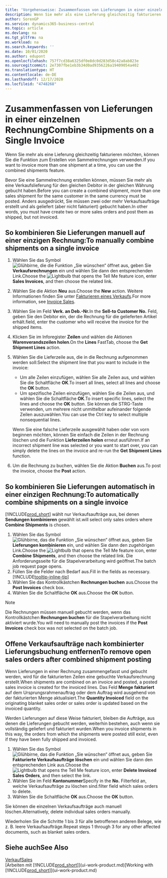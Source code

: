 ```yaml
---
title: 'Vorgehensweise: Zusammenfassen von Lieferungen in einer einzelnen Rechnung | Microsoft Docs'
description: Wenn Sie mehr als eine Lieferung gleichzeitig fakturieren möchten, können Sie die Funktion zum Erstellen von Sammelrechnungen verwenden.
author: SorenGP
ms.service: dynamics365-business-central
ms.topic: article
ms.devlang: na
ms.tgt_pltfrm: na
ms.workload: na
ms.search.keywords: ''
ms.date: 10/01/2020
ms.author: edupont
ms.openlocfilehash: 757f7cd38a6325df0e8dc0d283d58c42a8ab823e
ms.sourcegitcommit: 2e7307fbe1eb3b34d0ad9356226a19409054a402
ms.translationtype: HT
ms.contentlocale: de-DE
ms.lasthandoff: 12/17/2020
ms.locfileid: "4748268"
---
```

# <a name="combine-shipments-on-a-single-invoice"></a><span data-ttu-id="affe8-103">Zusammenfassen von Lieferungen in einer einzelnen Rechnung</span><span class="sxs-lookup"><span data-stu-id="affe8-103">Combine Shipments on a Single Invoice</span></span>
<span data-ttu-id="affe8-104">Wenn Sie mehr als eine Lieferung gleichzeitig fakturieren möchten, können Sie die Funktion zum Erstellen von Sammelrechnungen verwenden.</span><span class="sxs-lookup"><span data-stu-id="affe8-104">If you want to invoice more than one shipment at a time, you can use the combined shipments feature.</span></span>  

<span data-ttu-id="affe8-105">Bevor Sie eine Sammelrechnung erstellen können, müssen Sie mehr als eine Verkaufslieferung für den gleichen Debitor in der gleichen Währung gebucht haben.</span><span class="sxs-lookup"><span data-stu-id="affe8-105">Before you can create a combined shipment, more than one sales shipment for the same customer in the same currency must be posted.</span></span> <span data-ttu-id="affe8-106">Anders ausgedrückt, Sie müssen zwei oder mehr Verkaufsaufträge erstellt und als geliefert (aber nicht fakturiert) gebucht haben.</span><span class="sxs-lookup"><span data-stu-id="affe8-106">In other words, you must have create two or more sales orders and post them as shipped, but not invoiced.</span></span> 

## <a name="to-manually-combine-shipments-on-a-single-invoice"></a><span data-ttu-id="affe8-107">So kombinieren Sie Lieferungen manuell auf einer einzigen Rechnung:</span><span class="sxs-lookup"><span data-stu-id="affe8-107">To manually combine shipments on a single invoice</span></span>  
1. <span data-ttu-id="affe8-108">Wählen Sie das Symbol ![Glühbirne, die die Funktion „Sie wünschen“ öffnet](media/ui-search/search_small.png "Was möchten Sie tun?") aus, geben Sie **Verkaufsrechnungen** ein und wählen Sie dann den entsprechenden Link.</span><span class="sxs-lookup"><span data-stu-id="affe8-108">Choose the ![Lightbulb that opens the Tell Me feature](media/ui-search/search_small.png "Tell me what you want to do") icon, enter **Sales Invoices**, and then choose the related link.</span></span>  
2. <span data-ttu-id="affe8-109">Wählen Sie die Aktion **Neu** aus.</span><span class="sxs-lookup"><span data-stu-id="affe8-109">Choose the **New** action.</span></span> <span data-ttu-id="affe8-110">Weitere Informationen finden Sie unter [Fakturieren eines Verkaufs](sales-how-invoice-sales.md).</span><span class="sxs-lookup"><span data-stu-id="affe8-110">For more information, see [Invoice Sales](sales-how-invoice-sales.md).</span></span>
3. <span data-ttu-id="affe8-111">Wählen Sie im Feld **Verk. an Deb.-Nr.**</span><span class="sxs-lookup"><span data-stu-id="affe8-111">In the **Sell-to Customer No.**</span></span> <span data-ttu-id="affe8-112">Feld, geben Sie den Debitor ein, der die Rechnung für die gelieferten Artikel erhält.</span><span class="sxs-lookup"><span data-stu-id="affe8-112">field, enter the customer who will receive the invoice for the shipped items.</span></span>  
4. <span data-ttu-id="affe8-113">Klicken Sie im Inforegister **Zeilen** und wählen die Aktionen **Warenverandszeilen holen**.</span><span class="sxs-lookup"><span data-stu-id="affe8-113">On the **Lines** FastTab, choose the **Get Shipment Lines** action.</span></span>  
5. <span data-ttu-id="affe8-114">Wählen Sie die Lieferzeile aus, die in die Rechnung aufgenommen werden soll:</span><span class="sxs-lookup"><span data-stu-id="affe8-114">Select the shipment line that you want to include in the invoice:</span></span>  

    - <span data-ttu-id="affe8-115">Um alle Zeilen einzufügen, wählen Sie alle Zeilen aus, und wählen Sie die Schaltfläche **OK**.</span><span class="sxs-lookup"><span data-stu-id="affe8-115">To insert all lines, select all lines and choose the **OK** button.</span></span>  
    - <span data-ttu-id="affe8-116">Um spezifische Zeilen einzufügen, wählen Sie die Zeilen aus, und wählen Sie die Schaltfläche **OK**.</span><span class="sxs-lookup"><span data-stu-id="affe8-116">To insert specific lines, select the lines and choose the **OK** button.</span></span> <span data-ttu-id="affe8-117">Sie können die STRG-Taste verwenden, um mehrere nicht unmittelbar aufeinander folgende Zeilen auszuwählen.</span><span class="sxs-lookup"><span data-stu-id="affe8-117">You can use the Ctrl key to select multiple nonsequential lines.</span></span>  

    <span data-ttu-id="affe8-118">Wenn Sie eine falsche Lieferzeile ausgewählt haben oder von vorn beginnen möchten, können Sie einfach die Zeilen in der Rechnung löschen und die Funktion **Lieferzeilen holen** erneut ausführen.</span><span class="sxs-lookup"><span data-stu-id="affe8-118">If an incorrect shipment line was selected or you want to start over, you can simply delete the lines on the invoice and re-run the **Get Shipment Lines** function.</span></span>  
7. <span data-ttu-id="affe8-119">Um die Rechnung zu buchen, wählen Sie die Aktion **Buchen** aus.</span><span class="sxs-lookup"><span data-stu-id="affe8-119">To post the invoice, choose the **Post** action.</span></span>  

## <a name="to-automatically-combine-shipments-on-a-single-invoice"></a><span data-ttu-id="affe8-120">So kombinieren Sie Lieferungen automatisch in einer einzigen Rechnung:</span><span class="sxs-lookup"><span data-stu-id="affe8-120">To automatically combine shipments on a single invoice</span></span>  
[!INCLUDE[prod_short](includes/prod_short.md)] <span data-ttu-id="affe8-121">wählt nur Verkaufsaufträge aus, bei denen **Sendungen kombinieren** gewählt ist.</span><span class="sxs-lookup"><span data-stu-id="affe8-121">will select only sales orders where **Combine Shipments** is chosen.</span></span> 

1. <span data-ttu-id="affe8-122">Wählen Sie das Symbol ![Glühbirne, das die Funktion „Sie wünschen“ öffnet](media/ui-search/search_small.png "Was möchten Sie tun?") aus, geben Sie **Lieferungen kombinieren** ein, und wählen Sie dann den zugehörigen Link.</span><span class="sxs-lookup"><span data-stu-id="affe8-122">Choose the ![Lightbulb that opens the Tell Me feature](media/ui-search/search_small.png "Tell me what you want to do") icon, enter **Combine Shipments**, and then choose the related link.</span></span> <span data-ttu-id="affe8-123">Die Anforderungsseite für die Stapelverarbeitung wird geöffnet.</span><span class="sxs-lookup"><span data-stu-id="affe8-123">The batch job request page opens.</span></span>  
2. <span data-ttu-id="affe8-124">Füllen Sie die Felder nach Bedarf aus.</span><span class="sxs-lookup"><span data-stu-id="affe8-124">Fill in the fields as necessary.</span></span> [!INCLUDE[tooltip-inline-tip](includes/tooltip-inline-tip_md.md)]
3. <span data-ttu-id="affe8-125">Wählen Sie das Kontrollkästchen **Rechnungen buchen** aus.</span><span class="sxs-lookup"><span data-stu-id="affe8-125">Choose the **Post Invoices** check box.</span></span>  
4. <span data-ttu-id="affe8-126">Wählen Sie die Schaltfläche **OK** aus.</span><span class="sxs-lookup"><span data-stu-id="affe8-126">Choose the **OK** button.</span></span>  

> [!NOTE]  
>  <span data-ttu-id="affe8-127">Die Rechnungen müssen manuell gebucht werden, wenn das Kontrollkästchen **Rechnungen buchen** für die Stapelverarbeitung nicht aktiviert wurde.</span><span class="sxs-lookup"><span data-stu-id="affe8-127">You will need to manually post the invoices if the **Post Invoices** check box was not selected on the batch job.</span></span>  

## <a name="to-remove-open-sales-orders-after-combined-shipment-posting"></a><span data-ttu-id="affe8-128">Offene Verkaufsaufträge nach kombinierter Lieferungsbuchung entfernen</span><span class="sxs-lookup"><span data-stu-id="affe8-128">To remove open sales orders after combined shipment posting</span></span> 
<span data-ttu-id="affe8-129">Wenn Lieferungen in einer Rechnung zusammengefasst und gebucht werden, wird für die fakturierten Zeilen eine gebuchte Verkaufsrechnung erstellt.</span><span class="sxs-lookup"><span data-stu-id="affe8-129">When shipments are combined on an invoice and posted, a posted sales invoice is created for the invoiced lines.</span></span> <span data-ttu-id="affe8-130">Das Feld **Menge fakturiert** auf dem Ursprungsrahmenauftrag oder dem Auftrag wird ausgehend von der fakturierten Menge aktualisiert.</span><span class="sxs-lookup"><span data-stu-id="affe8-130">The **Quantity Invoiced** field on the originating blanket sales order or sales order is updated based on the invoiced quantity.</span></span>  

<span data-ttu-id="affe8-131">Werden Lieferungen auf diese Weise fakturiert, bleiben die Aufträge, aus denen die Lieferungen gebucht werden, weiterhin bestehen, auch wenn sie vollständig geliefert und fakturiert wurden.</span><span class="sxs-lookup"><span data-stu-id="affe8-131">When you invoice shipments in this way, the orders from which the shipments were posted still exist, even if they have been fully shipped and invoiced.</span></span>   

1. <span data-ttu-id="affe8-132">Wählen Sie das Symbol ![Glühbirne, das die Funktion „Sie wünschen“ öffnet](media/ui-search/search_small.png "Was möchten Sie tun?") aus, geben Sie **Fakturierte Verkaufsaufträge löschen** ein und wählen Sie dann den entsprechenden Link aus.</span><span class="sxs-lookup"><span data-stu-id="affe8-132">Choose the ![Lightbulb that opens the Tell Me feature](media/ui-search/search_small.png "Tell me what you want to do") icon, enter **Delete Invoiced Sales Orders**, and then select the link.</span></span>  
2. <span data-ttu-id="affe8-133">Wählen Sie im Feld **Kontonummer**</span><span class="sxs-lookup"><span data-stu-id="affe8-133">Specify in the **No.**</span></span> <span data-ttu-id="affe8-134">Filterfeld an, welche Verkaufsaufträge zu löschen sind.</span><span class="sxs-lookup"><span data-stu-id="affe8-134">filter field which sales orders to delete.</span></span>  
3. <span data-ttu-id="affe8-135">Wählen Sie die Schaltfläche **OK** aus.</span><span class="sxs-lookup"><span data-stu-id="affe8-135">Choose the **OK** button.</span></span>  

<span data-ttu-id="affe8-136">Sie können die einzelnen Verkaufsaufträge auch manuell löschen.</span><span class="sxs-lookup"><span data-stu-id="affe8-136">Alternatively, delete individual sales orders manually.</span></span>  

<span data-ttu-id="affe8-137">Wiederholen Sie die Schritte 1 bis 3 für alle betroffenen anderen Belege, wie z. B. leere Verkaufsaufträge.</span><span class="sxs-lookup"><span data-stu-id="affe8-137">Repeat steps 1 through 3 for any other affected documents, such as blanket sales orders.</span></span>

## <a name="see-also"></a><span data-ttu-id="affe8-138">Siehe auch</span><span class="sxs-lookup"><span data-stu-id="affe8-138">See Also</span></span>  
[<span data-ttu-id="affe8-139">Verkauf</span><span class="sxs-lookup"><span data-stu-id="affe8-139">Sales</span></span>](sales-manage-sales.md)  
<span data-ttu-id="affe8-140">[Arbeiten mit [!INCLUDE[prod_short](includes/prod_short.md)]](ui-work-product.md)</span><span class="sxs-lookup"><span data-stu-id="affe8-140">[Working with [!INCLUDE[prod_short](includes/prod_short.md)]](ui-work-product.md)</span></span>
